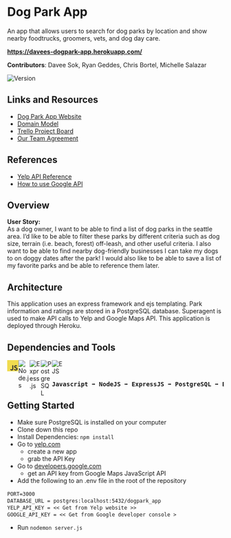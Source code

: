 # Dog Park App

An app that allows users to search for dog parks by location and show nearby foodtrucks, groomers, vets, and dog day care.

**https://davees-dogpark-app.herokuapp.com/**

**Contributors**: Davee Sok, Ryan Geddes, Chris Bortel, Michelle Salazar

![Version](https://img.shields.io/badge/version-1.0.0-brightgreen.svg)

## Links and Resources

- [Dog Park App Website](https://davees-dogpark-app.herokuapp.com/)
- [Domain Model](https://lucid.app/lucidchart/invitations/accept/inv_742b8657-d802-49a8-9915-ccb39ffe9817?viewport_loc=-1923%2C-3997%2C12881%2C7387%2CGmqYbyW5DRaf)
- [Trello Project Board](https://trello.com/b/AziNDkvf/dog-parks)
- [Our Team Agreement](https://docs.google.com/document/d/1Y4YqEGetRE68ka0oiSGRjK2Pk6_ijXd8kQBZpq8Xt2s/edit?usp=sharing)

## References

- [Yelp API Reference](https://docs.developer.yelp.com/docs/getting-started)
- [How to use Google API](https://www.youtube.com/watch?v=8NUqDc1bQ84)

## Overview

**User Story:**  
As a dog owner, I want to be able to find a list of dog parks in the seattle area. I’d like to be able to filter these parks by different criteria such as dog size, terrain (i.e. beach, forest) off-leash, and other useful criteria. I also want to be able to find nearby dog-friendly businesses I can take my dogs to on doggy dates after the park! I would also like to be able to save a list of my favorite parks and be able to reference them later.

## Architecture

This application uses an express framework and ejs templating. Park information and ratings are stored in a PostgreSQL database. Superagent is used to make API calls to Yelp and Google Maps API. This application is deployed through Heroku.

## Dependencies and Tools

<img align="left" alt="JavaScript" width="26px" src="https://raw.githubusercontent.com/github/explore/80688e429a7d4ef2fca1e82350fe8e3517d3494d/topics/javascript/javascript.png"/>
<img align="left" alt="Node.js" width="26px" src="https://external-content.duckduckgo.com/iu/?u=https%3A%2F%2Fwww.ict.social%2Fimages%2F5728%2Fnodejs_logo.png&f=1&nofb=1"/>
<img align="left" alt="Express.js" width="26px" src="https://expressjs.com/images/express-facebook-share.png"/>
<img align="left" alt="PostgreSQL" width="26px" src="https://cdn.icon-icons.com/icons2/2415/PNG/512/postgresql_original_wordmark_logo_icon_146392.png"/>
<img align="left" alt="EJS" width="26px" src="https://cdn.icon-icons.com/icons2/2107/PNG/512/file_type_ejs_icon_130626.png"/>

</br>
<br>
<pre>
<b>Javascript ➡ NodeJS ➡ ExpressJS ➡ PostgreSQL ➡ EJS ➡ SuperAgent</b>
</pre>

## Getting Started

- Make sure PostgreSQL is installed on your computer
- Clone down this repo
- Install Dependencies: `npm install`
- Go to [yelp.com](https://www.yelp.com/developers/)
  - create a new app
  - grab the API Key
- Go to [developers.google.com](https://developers.google.com/maps/gmp-get-started)
  - get an API key from Google Maps JavaScript API
- Add the following to an .env file in the root of the repository

```
PORT=3000
DATABASE_URL = postgres:localhost:5432/dogpark_app
YELP_API_KEY = << Get from Yelp website >>
GOOGLE_API_KEY = << Get from Google developer console >
```

- Run `nodemon server.js`

